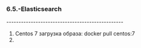 ### 6.5.-Elasticsearch </br>
------------------------------------------------ </br>
1) Centos 7 загрузка образа: docker pull centos:7 </br>
2) 
